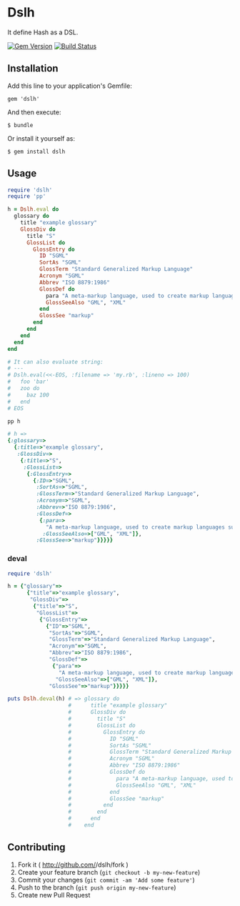 # Dslh

It define Hash as a DSL.

[![Gem Version](https://badge.fury.io/rb/dslh.png?201403022334)](http://badge.fury.io/rb/dslh)
[![Build Status](https://drone.io/github.com/winebarrel/dslh/status.png?201403022334)](https://drone.io/github.com/winebarrel/dslh/latest)

## Installation

Add this line to your application's Gemfile:

    gem 'dslh'

And then execute:

    $ bundle

Or install it yourself as:

    $ gem install dslh

## Usage

```ruby
require 'dslh'
require 'pp'

h = Dslh.eval do
  glossary do
    title "example glossary"
    GlossDiv do
      title "S"
      GlossList do
        GlossEntry do
          ID "SGML"
          SortAs "SGML"
          GlossTerm "Standard Generalized Markup Language"
          Acronym "SGML"
          Abbrev "ISO 8879:1986"
          GlossDef do
            para "A meta-markup language, used to create markup languages such as DocBook."
            GlossSeeAlso "GML", "XML"
          end
          GlossSee "markup"
        end
      end
    end
  end
end

# It can also evaluate string:
# ---
# Dslh.eval(<<-EOS, :filename => 'my.rb', :lineno => 100)
#   foo 'bar'
#   zoo do
#     baz 100
#   end
# EOS

pp h
```

```ruby
# h =>
{:glossary=>
  {:title=>"example glossary",
   :GlossDiv=>
    {:title=>"S",
     :GlossList=>
      {:GlossEntry=>
        {:ID=>"SGML",
         :SortAs=>"SGML",
         :GlossTerm=>"Standard Generalized Markup Language",
         :Acronym=>"SGML",
         :Abbrev=>"ISO 8879:1986",
         :GlossDef=>
          {:para=>
            "A meta-markup language, used to create markup languages such as DocBook.",
           :GlossSeeAlso=>["GML", "XML"]},
         :GlossSee=>"markup"}}}}}
```

### deval

```ruby
require 'dslh'

h = {"glossary"=>
      {"title"=>"example glossary",
       "GlossDiv"=>
        {"title"=>"S",
         "GlossList"=>
          {"GlossEntry"=>
            {"ID"=>"SGML",
             "SortAs"=>"SGML",
             "GlossTerm"=>"Standard Generalized Markup Language",
             "Acronym"=>"SGML",
             "Abbrev"=>"ISO 8879:1986",
             "GlossDef"=>
              {"para"=>
                "A meta-markup language, used to create markup languages such as DocBook.",
               "GlossSeeAlso"=>["GML", "XML"]},
             "GlossSee"=>"markup"}}}}}

puts Dslh.deval(h) # => glossary do
                   #      title "example glossary"
                   #      GlossDiv do
                   #        title "S"
                   #        GlossList do
                   #          GlossEntry do
                   #            ID "SGML"
                   #            SortAs "SGML"
                   #            GlossTerm "Standard Generalized Markup Language"
                   #            Acronym "SGML"
                   #            Abbrev "ISO 8879:1986"
                   #            GlossDef do
                   #              para "A meta-markup language, used to create markup languages such as DocBook."
                   #              GlossSeeAlso "GML", "XML"
                   #            end
                   #            GlossSee "markup"
                   #          end
                   #        end
                   #      end
                   #    end
```

## Contributing

1. Fork it ( http://github.com/<my-github-username>/dslh/fork )
2. Create your feature branch (`git checkout -b my-new-feature`)
3. Commit your changes (`git commit -am 'Add some feature'`)
4. Push to the branch (`git push origin my-new-feature`)
5. Create new Pull Request
